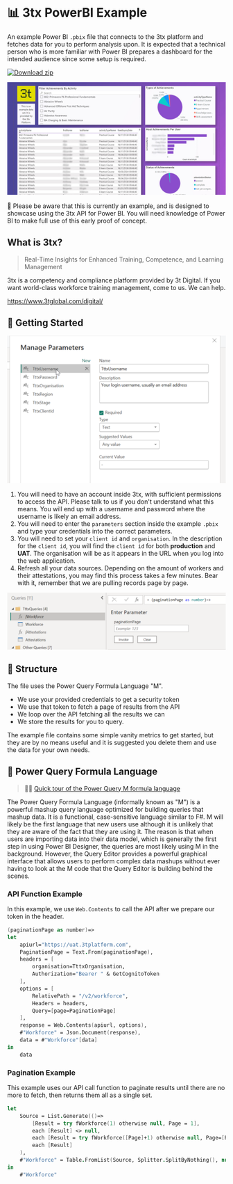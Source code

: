 # 📊 3tx PowerBI Example

An example Power BI `.pbix` file that connects to the 3tx platform and fetches data for you to perform analysis upon. It is expected that a technical person who is more familiar with Power BI prepares a dashboard for the intended audience since some setup is required.

[![Download zip](https://custom-icon-badges.demolab.com/badge/-Download_Example_PBIX-blue?style=for-the-badge&logo=download&logoColor=white "Download PowerBI")](https://github.com/3TTransform/3tx-powerbi/blob/master/3tx-example-reporting.pbix?raw=true)


![screenie](3tx-pbi-example.jpg)

🚀 Please be aware that this is currently an example, and is designed to showcase using the 3tx API for Power BI. You will need knowledge of Power BI to make full use of this early proof of concept.

## What is 3tx?

> Real-Time Insights for Enhanced Training, Competence, and Learning Management

3tx is a competency and compliance platform provided by 3t Digital. If you want world-class workforce training management, come to us. We can help.

https://www.3tglobal.com/digital/

## 👏 Getting Started

![parameters](3tx-pbi-parameters.png)

1. You will need to have an account inside 3tx, with sufficient permissions to access the API. Please talk to us if you don't understand what this means. You will end up with a username and password where the username is likely an email address.
2. You will need to enter the `parameters` section inside the example `.pbix` and type your credentials into the correct parameters.
3. You will need to set your `client id` and `organisation`. In the description for the `client id`, you will find the `client id` for both **production** and **UAT**. The organisation will be as it appears in the URL when you log into the web application.
4. Refresh all your data sources. Depending on the amount of workers and their attestations, you may find this process takes a few minutes. Bear with it, remember that we are pulling records page by page.

![pagination](3ts-pbi-pagination.png)

## 🧱 Structure

The file uses the Power Query Formula Language "M".

- We use your provided credentials to get a security token
- We use that token to fetch a page of results from the API
- We loop over the API fetching all the results we can
- We store the results for you to query.

The example file contains some simple vanity metrics to get started, but they are by no means useful and it is suggested you delete them and use the data for your own needs. 

## 🔋 Power Query Formula Language

> 🧑‍🏫  [Quick tour of the Power Query M formula language
](https://learn.microsoft.com/en-us/powerquery-m/quick-tour-of-the-power-query-m-formula-language)

The Power Query Formula Language (informally known as "M") is a powerful mashup query language optimized for building queries that mashup data. It is a functional, case-sensitive language similar to F#. M will likely be the first language that new users use although it is unlikely that they are aware of the fact that they are using it. The reason is that when users are importing data into their data model, which is generally the first step in using Power BI Designer, the queries are most likely using M in the background. However, the Query Editor provides a powerful graphical interface that allows users to perform complex data mashups without ever having to look at the M code that the Query Editor is building behind the scenes.

### API Function Example

In this example, we use `Web.Contents` to call the API after we prepare our token in the header.

```fs
(paginationPage as number)=>
let
    apiurl="https://uat.3tplatform.com",
    PaginationPage = Text.From(paginationPage),
    headers = [
        organisation=TttxOrganisation,
        Authorization="Bearer " & GetCognitoToken
    ],
    options = [
        RelativePath = "/v2/workforce",
        Headers = headers,
        Query=[page=PaginationPage]
    ],
    response = Web.Contents(apiurl, options),
    #"Workforce" = Json.Document(response),
    data = #"Workforce"[data]
in
    data
```


### Pagination Example

This example uses our API call function to paginate results until there are no more to fetch, then returns them all as a single set.

```fs
let
    Source = List.Generate(()=>
        [Result = try fWorkforce(1) otherwise null, Page = 1],
        each [Result] <> null,
        each [Result = try fWorkforce([Page]+1) otherwise null, Page=[Page]+1],
        each [Result]
    ),
    #"Workforce" = Table.FromList(Source, Splitter.SplitByNothing(), null, null, ExtraValues.Error),
in
    #"Workforce"
```
